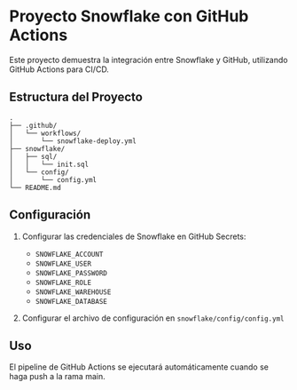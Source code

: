 # Proyecto Snowflake con GitHub Actions

Este proyecto demuestra la integración entre Snowflake y GitHub, utilizando GitHub Actions para CI/CD.

## Estructura del Proyecto

```
.
├── .github/
│   └── workflows/
│       └── snowflake-deploy.yml
├── snowflake/
│   ├── sql/
│   │   └── init.sql
│   └── config/
│       └── config.yml
└── README.md
```

## Configuración

1. Configurar las credenciales de Snowflake en GitHub Secrets:
   - `SNOWFLAKE_ACCOUNT`
   - `SNOWFLAKE_USER`
   - `SNOWFLAKE_PASSWORD`
   - `SNOWFLAKE_ROLE`
   - `SNOWFLAKE_WAREHOUSE`
   - `SNOWFLAKE_DATABASE`

2. Configurar el archivo de configuración en `snowflake/config/config.yml`

## Uso

El pipeline de GitHub Actions se ejecutará automáticamente cuando se haga push a la rama main. 